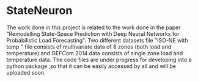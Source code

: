 # StateNeuron
The work done in this project is related to the work done in the paper "Remodelling State-Space Prediction with Deep Neural Networks for Probabilistic Load Forecasting".
Two different datasets file "ISO-NE with temp " file consists of multivariate data of 8 zones (both load and temperature) and GEFCom 2014 data consists of single zone load and temperature data.
The code files are under progress for developing into a python package ,so that it can be easily accessed by all and will be uploaded soon.
